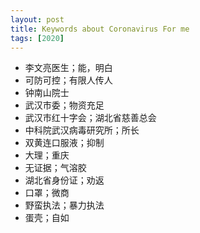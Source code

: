```yaml
---
layout: post
title: Keywords about Coronavirus For me
tags: [2020]
---
```


- 李文亮医生；能，明白
- 可防可控；有限人传人
- 钟南山院士
- 武汉市委；物资充足
- 武汉市红十字会；湖北省慈善总会
- 中科院武汉病毒研究所；所长
- 双黄连口服液；抑制
- 大理；重庆
- 无证据；气溶胶
- 湖北省身份证；劝返
- 口罩；微商
- 野蛮执法；暴力执法
- 蛋壳；自如